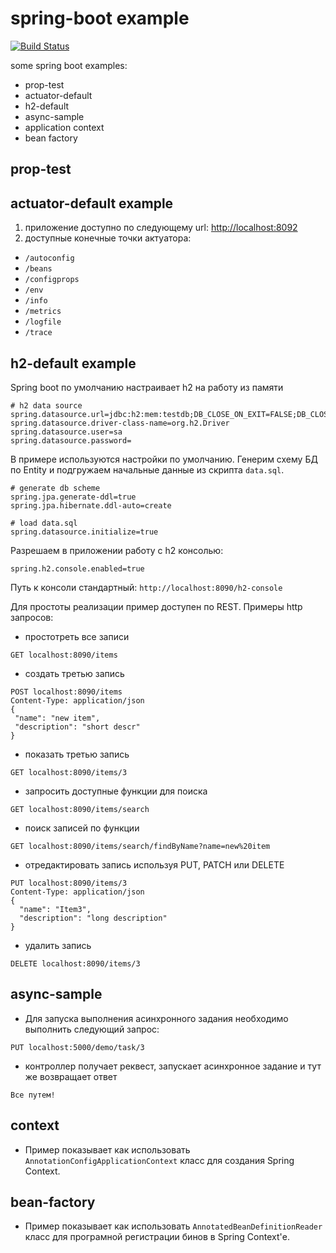 # spring-boot example

[![Build Status](https://travis-ci.com/webcane/spring-boot-example.svg?branch=master)](https://travis-ci.com/webcane/spring-boot-example)

some spring boot examples:
* prop-test
* actuator-default
* h2-default
* async-sample
* application context
* bean factory

## prop-test

## actuator-default example
1. приложение доступно по следующему url: [http://localhost:8092](http://localhost:8092)
2. доступные конечные точки актуатора:
 - `/autoconfig`
 - `/beans`
 - `/configprops`
 - `/env`
 - `/info`
 - `/metrics`
 - `/logfile`
 - `/trace`

## h2-default example
Spring boot по умолчанию настраивает h2 на работу из памяти
```properties
# h2 data source
spring.datasource.url=jdbc:h2:mem:testdb;DB_CLOSE_ON_EXIT=FALSE;DB_CLOSE_DELAY=-1
spring.datasource.driver-class-name=org.h2.Driver
spring.datasource.user=sa
spring.datasource.password=
```

В примере используются настройки по умолчанию. Генерим схему БД по Entity и подгружаем начальные данные из скрипта `data.sql`.
```properties
# generate db scheme
spring.jpa.generate-ddl=true
spring.jpa.hibernate.ddl-auto=create

# load data.sql
spring.datasource.initialize=true
```

Разрешаем в приложении работу с h2 консолью:
```
spring.h2.console.enabled=true
```
Путь к консоли стандартный: `http://localhost:8090/h2-console`

Для простоты реализации пример доступен по REST. 
Примеры http запросов:

* простотреть все записи
 ```http
 GET localhost:8090/items
 ```

* создать третью запись
 ```http
 POST localhost:8090/items 
 Content-Type: application/json
 { 
  "name": "new item",
  "description": "short descr"
 }
 ```

* показать третью запись
 ```http
 GET localhost:8090/items/3
 ```

* запросить доступные функции для поиска
 ```http
 GET localhost:8090/items/search
 ```

* поиск записей по функции
 ```http
 GET localhost:8090/items/search/findByName?name=new%20item
 ```

* отредактировать запись используя PUT, PATCH или DELETE
 ```http
 PUT localhost:8090/items/3
 Content-Type: application/json
 {
   "name": "Item3",
   "description": "long description"
 }
 ```

* удалить запись
 ```http
 DELETE localhost:8090/items/3
 ```
 
 ## async-sample
 
 * Для запуска выполнения асинхронного задания необходимо выполнить следующий запрос: 
 ```http
 PUT localhost:5000/demo/task/3
 ```
 
 * контроллер получает реквест, запускает асинхронное задание и тут же возвращает ответ
 ```
 Все путем!
 ```


 ## context
 
 * Пример показывает как использовать `AnnotationConfigApplicationContext` класс для создания Spring Context.
 
 ## bean-factory
 
 * Пример показывает как использовать `AnnotatedBeanDefinitionReader` класс для програмной регистрации бинов в Spring Context'е.
